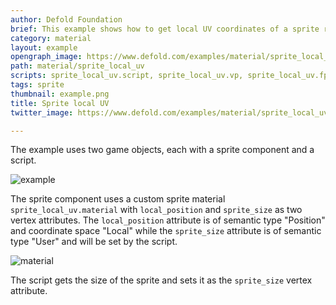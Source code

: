 ```yaml
---
author: Defold Foundation
brief: This example shows how to get local UV coordinates of a sprite regardless of sprite size
category: material
layout: example
opengraph_image: https://www.defold.com/examples/material/sprite_local_uv/example.png
path: material/sprite_local_uv
scripts: sprite_local_uv.script, sprite_local_uv.vp, sprite_local_uv.fp
tags: sprite
thumbnail: example.png
title: Sprite local UV
twitter_image: https://www.defold.com/examples/material/sprite_local_uv/example.png

---
```


The example uses two game objects, each with a sprite component and a script.

![example](example.png)

The sprite component uses a custom sprite material `sprite_local_uv.material` with `local_position` and `sprite_size` as two vertex attributes. The `local_position` attribute is of semantic type "Position" and coordinate space "Local" while the `sprite_size` attribute is of semantic type "User" and will be set by the script.

![material](material.png)

The script gets the size of the sprite and sets it as the `sprite_size` vertex attribute.
